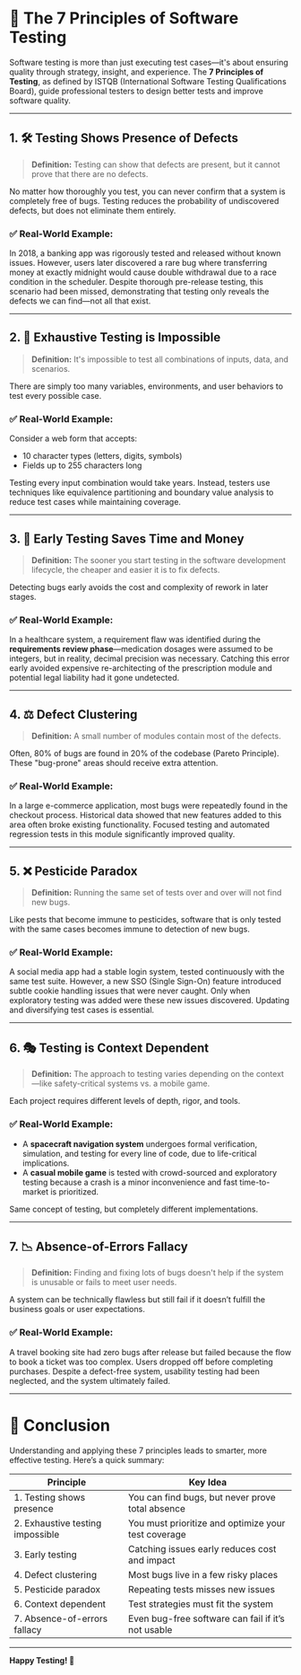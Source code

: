 # 📘 The 7 Principles of Software Testing

Software testing is more than just executing test cases—it's about ensuring quality through strategy, insight, and experience. The **7 Principles of Testing**, as defined by ISTQB (International Software Testing Qualifications Board), guide professional testers to design better tests and improve software quality.

---

## 1. 🛠 Testing Shows Presence of Defects

> **Definition:** Testing can show that defects are present, but it cannot prove that there are no defects.

No matter how thoroughly you test, you can never confirm that a system is completely free of bugs. Testing reduces the probability of undiscovered defects, but does not eliminate them entirely.

### ✅ Real-World Example:

In 2018, a banking app was rigorously tested and released without known issues. However, users later discovered a rare bug where transferring money at exactly midnight would cause double withdrawal due to a race condition in the scheduler. Despite thorough pre-release testing, this scenario had been missed, demonstrating that testing only reveals the defects we can find—not all that exist.

---

## 2. 🧪 Exhaustive Testing is Impossible

> **Definition:** It's impossible to test all combinations of inputs, data, and scenarios.

There are simply too many variables, environments, and user behaviors to test every possible case.

### ✅ Real-World Example:

Consider a web form that accepts:
- 10 character types (letters, digits, symbols)
- Fields up to 255 characters long

Testing every input combination would take years. Instead, testers use techniques like equivalence partitioning and boundary value analysis to reduce test cases while maintaining coverage.

---

## 3. 🎯 Early Testing Saves Time and Money

> **Definition:** The sooner you start testing in the software development lifecycle, the cheaper and easier it is to fix defects.

Detecting bugs early avoids the cost and complexity of rework in later stages.

### ✅ Real-World Example:

In a healthcare system, a requirement flaw was identified during the **requirements review phase**—medication dosages were assumed to be integers, but in reality, decimal precision was necessary. Catching this error early avoided expensive re-architecting of the prescription module and potential legal liability had it gone undetected.

---

## 4. ⚖ Defect Clustering

> **Definition:** A small number of modules contain most of the defects.

Often, 80% of bugs are found in 20% of the codebase (Pareto Principle). These "bug-prone" areas should receive extra attention.

### ✅ Real-World Example:

In a large e-commerce application, most bugs were repeatedly found in the checkout process. Historical data showed that new features added to this area often broke existing functionality. Focused testing and automated regression tests in this module significantly improved quality.

---

## 5. ❌ Pesticide Paradox

> **Definition:** Running the same set of tests over and over will not find new bugs.

Like pests that become immune to pesticides, software that is only tested with the same cases becomes immune to detection of new bugs.

### ✅ Real-World Example:

A social media app had a stable login system, tested continuously with the same test suite. However, a new SSO (Single Sign-On) feature introduced subtle cookie handling issues that were never caught. Only when exploratory testing was added were these new issues discovered. Updating and diversifying test cases is essential.

---

## 6. 🎭 Testing is Context Dependent

> **Definition:** The approach to testing varies depending on the context—like safety-critical systems vs. a mobile game.

Each project requires different levels of depth, rigor, and tools.

### ✅ Real-World Example:

- A **spacecraft navigation system** undergoes formal verification, simulation, and testing for every line of code, due to life-critical implications.
- A **casual mobile game** is tested with crowd-sourced and exploratory testing because a crash is a minor inconvenience and fast time-to-market is prioritized.

Same concept of testing, but completely different implementations.

---

## 7. 📉 Absence-of-Errors Fallacy

> **Definition:** Finding and fixing lots of bugs doesn't help if the system is unusable or fails to meet user needs.

A system can be technically flawless but still fail if it doesn’t fulfill the business goals or user expectations.

### ✅ Real-World Example:

A travel booking site had zero bugs after release but failed because the flow to book a ticket was too complex. Users dropped off before completing purchases. Despite a defect-free system, usability testing had been neglected, and the system ultimately failed.

---

# 🧭 Conclusion

Understanding and applying these 7 principles leads to smarter, more effective testing. Here’s a quick summary:

| Principle                        | Key Idea                                               |
|----------------------------------|---------------------------------------------------------|
| 1. Testing shows presence         | You can find bugs, but never prove total absence        |
| 2. Exhaustive testing impossible | You must prioritize and optimize your test coverage     |
| 3. Early testing                  | Catching issues early reduces cost and impact           |
| 4. Defect clustering              | Most bugs live in a few risky places                    |
| 5. Pesticide paradox              | Repeating tests misses new issues                       |
| 6. Context dependent              | Test strategies must fit the system                     |
| 7. Absence-of-errors fallacy      | Even bug-free software can fail if it’s not usable      |

--- 

**Happy Testing! 🚀**
